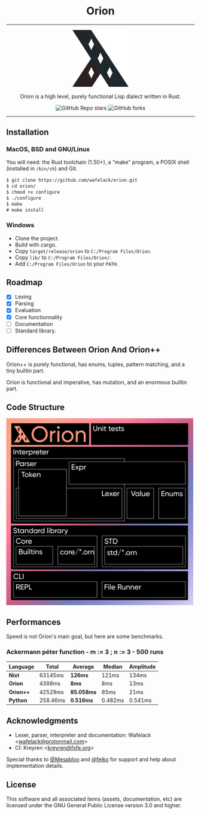 <div align="center">

Orion
=====

---

  <img width="150px" src="assets/orion-logo.png">

  Orion is a high level, purely functional Lisp dialect written in Rust.

  ![GitHub Repo stars](https://img.shields.io/github/stars/wafelack/orion?color=%2320272c&style=for-the-badge)
  ![GitHub forks](https://img.shields.io/github/forks/wafelack/orion?color=%232c2120&style=for-the-badge)

</div>

---

Installation
------------

### MacOS, BSD and GNU/Linux

You will need: the Rust toolchain (1.50+), a "make" program, a POSIX shell (installed in `/bin/sh`) and Git.

```
$ git clone https://github.com/wafelack/orion.git
$ cd orion/
$ chmod +x configure
$ ./configure
$ make
# make install
```

### Windows

* Clone the project.
* Build with cargo.
* Copy `target/release/orion` to `C:/Program Files/Orion`.
* Copy `lib/` to `C:/Program Files/Orion/`.
* Add `C:/Program Files/Orion` to your `PATH`.

Roadmap
-------

- [x] Lexing
- [x] Parsing
- [x] Evaluation
- [x] Core functionnality
- [ ] Documentation
- [ ] Standard library.

Differences Between Orion And Orion++
-------------------------------------

Orion++ is purely functional, has enums, tuples, pattern matching, and a tiny builtin part.

Orion is functional and imperative, has mutation, and an enormous builtin part.

Code Structure
--------------

<img width="500px" src="assets/code_structure.png">

Performances
------------

Speed is not Orion's main goal, but here are some benchmarks.

### Ackermann péter function - m := 3 ; n := 3 - 500 runs

| Language |  Total  | Average | Median | Amplitude |
|----------|---------|---------|--------|-----------|
|   **Nixt**   | 63145ms |  **126ms**  |  121ms |   134ms   |
|**Orion** |  4398ms |   **8ms**   |   8ms  |  13ms         |
|__**Orion++**__ | 42529ms |   **85.058ms**  | 85ms | 21ms  |   
|**Python**| 258.46ms | **0.516ms** | 0.482ms | 0.541ms   |


Acknowledgments
---------------

* Lexer, parser, interpreter and documentation: Wafelack \<wafelack@protonmail.com>
* CI: Kreyren \<kreyren@fsfe.org>

Special thanks to [@Mesabloo](https://github.com/mesabloo) and [@felko](https://github.com/felko) for support and help about implementation details.

License
-------

This software and all associated items (assets, documentation, etc) are licensed under the GNU General Public License version 3.0 and higher.
